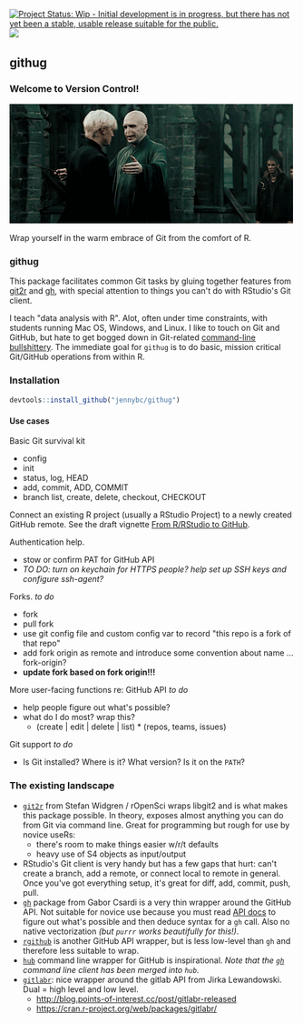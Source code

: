 <!-- README.md is generated from README.Rmd. Please edit that file -->
[![Project Status: Wip - Initial development is in progress, but there has not yet been a stable, usable release suitable for the public.](http://www.repostatus.org/badges/0.1.0/wip.svg)](http://www.repostatus.org/#wip) [![](http://www.r-pkg.org/badges/version/githug)](http://www.r-pkg.org/pkg/githug)

<!-- [![Build Status](https://travis-ci.org/jennybc/githug?branch=master)](https://travis-ci.org/jennybc/githug) -->
githug
------

### Welcome to Version Control!

<!--[Demo](https://analovesdotcom.files.wordpress.com/2015/10/voldyhug-1440161473.gif)-->
![Demo](img/voldyhug-1440161473.gif)

Wrap yourself in the warm embrace of Git from the comfort of R.

### githug

This package facilitates common Git tasks by gluing together features from [git2r](https://github.com/ropensci/git2r) and [gh](https://github.com/gaborcsardi/gh), with special attention to things you can't do with RStudio's Git client.

I teach "data analysis with R". Alot, often under time constraints, with students running Mac OS, Windows, and Linux. I like to touch on Git and GitHub, but hate to get bogged down in Git-related [command-line bullshittery](http://www.pgbovine.net/command-line-bullshittery.htm). The immediate goal for `githug` is to do basic, mission critical Git/GitHub operations from within R.

### Installation

``` r
devtools::install_github("jennybc/githug")
```

#### Use cases

Basic Git survival kit

-   config
-   init
-   status, log, HEAD
-   add, commit, ADD, COMMIT
-   branch list, create, delete, checkout, CHECKOUT

Connect an existing R project (usually a RStudio Project) to a newly created GitHub remote. See the draft vignette [From R/RStudio to GitHub](vignettes/rstudio-to-github.Rmd).

Authentication help.

-   stow or confirm PAT for GitHub API
-   *TO DO: turn on keychain for HTTPS people? help set up SSH keys and configure ssh-agent?*

Forks. *to do*

-   fork
-   pull fork
-   use git config file and custom config var to record "this repo is a fork of that repo"
-   add fork origin as remote and introduce some convention about name ... fork-origin?
-   **update fork based on fork origin!!!**

More user-facing functions re: GitHub API *to do*

-   help people figure out what's possible?
-   what do I do most? wrap this?
    -   (create | edit | delete | list) \* (repos, teams, issues)

Git support *to do*

-   Is Git installed? Where is it? What version? Is it on the `PATH`?

### The existing landscape

-   [`git2r`](https://github.com/ropensci/git2r/) from Stefan Widgren / rOpenSci wraps libgit2 and is what makes this package possible. In theory, exposes almost anything you can do from Git via command line. Great for programming but rough for use by novice useRs:
    -   there's room to make things easier w/r/t defaults
    -   heavy use of S4 objects as input/output
-   RStudio's Git client is very handy but has a few gaps that hurt: can't create a branch, add a remote, or connect local to remote in general. Once you've got everything setup, it's great for diff, add, commit, push, pull.
-   [`gh`](https://github.com/gaborcsardi/gh) package from Gabor Csardi is a very thin wrapper around the GitHub API. Not suitable for novice use because you must read [API docs](https://developer.github.com/v3/) to figure out what's possible and then deduce syntax for a `gh` call. Also no native vectorization *(but `purrr` works beautifully for this!)*.
-   [`rgithub`](https://github.com/cscheid/rgithub/) is another GitHub API wrapper, but is less low-level than `gh` and therefore less suitable to wrap.
-   [`hub`](https://hub.github.com) command line wrapper for GitHub is inspirational. *Note that the [`gh`](https://github.com/jingweno/gh) command line client has been merged into `hub`.*
-   [`gitlabr`](http://gitlab.points-of-interest.cc/points-of-interest/gitlabr/issues/): nice wrapper around the gitlab API from Jirka Lewandowski. Dual = high level and low level.
    -   <http://blog.points-of-interest.cc/post/gitlabr-released>
    -   <https://cran.r-project.org/web/packages/gitlabr/>
